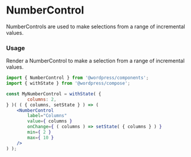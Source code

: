 # NumberControl

NumberControls are used to make selections from a range of incremental values.

### Usage

Render a NumberControl to make a selection from a range of incremental values.

```jsx
import { NumberControl } from '@wordpress/components';
import { withState } from '@wordpress/compose';

const MyNumberControl = withState( {
        columns: 2,
} )( ( { columns, setState } ) => ( 
    <NumberControl
        label="Columns"
        value={ columns }
        onChange={ ( columns ) => setState( { columns } ) }
        min={ 2 }
        max={ 10 }
    />
) );
```
